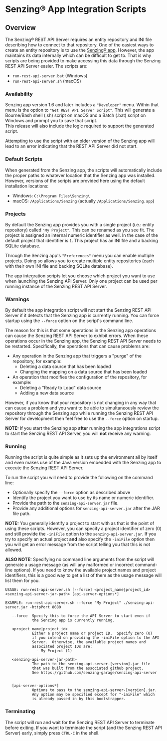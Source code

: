 # Senzing&reg; App Integration Scripts

## Overview

The Senzing&reg; REST API Server requires an entity repository and INI file describing how to
connect to that repository.  One of the easiest ways to create an entity repository is to use
the [Senzing&reg; app](https://senzing.com/#download).  However, the app maintains its data
internally which can be difficult to get to.  That is why scripts are being provided to make
accessing this data through the Senzing REST API Server easier.  The scripts are:

* `run-rest-api-server.bat` (Windows)
* `run-rest-api-server.sh` (macOS)

### Availability

Senzing app version 1.6 and later includes a `"Developer"` menu.  Within that menu is the 
option to `"Get REST API Server Script"`.  This will generate a Bourne/Bash shell (.sh) 
script on macOS and a Batch (.bat) script on Windows and prompt you to save that script.  
This release will also include the logic required to support the generated script.

Attempting to use the script with an older version of the Senzing app will lead to an error
indicating that the REST API Server did not start.

### Default Scripts

When generated from the Senzing app, the scripts will automatically include the proper paths
to whatever location that the Senzing app was installed.  However, versions of the scripts
are provided here using the default installation locations:

* Windows: `C:\Program Files\Senzing\`
* macOS: `/Applications/Senzing` (actually `/Applications/Senzing.app`)

### Projects

By default the Senzing app provides you with a single project (i.e.: entity repository) called
`"My Project"`.  This can be renamed as you see fit.  The project is assigned an internal numeric
identifier as well.  In the case of the default project that identifier is `1`.  This project
has an INI file and a backing SQLite database.

Through the Senzing app's `"Preferences"` menu you can enable multiple projects.  Doing so allows
you to create multiple entity repositories (each with their own INI file and backing SQLite
database).

The app integration scripts let you choose which project you want to use when launching
the Senzing API Server.  Only one project can be used per running instance of the Senzing REST
API Server.

### Warnings

By default the app integration script will not start the Senzing REST API Server if it detects
that the Senzing app is currently running.  You can force startup using the `--force` option
on the script's command line.

The reason for this is that some operations in the Senzing app operations can cause the
Senzing REST API Server to exhibit errors.  When these operations occur in the Senzing app,
the Senzing REST API Server needs to be restarted.  Specifically, the operations that can
cause problems are:

* Any operation in the Senzing app that triggers a "purge" of the repository, for example:
  * Deleting a data source that has been loaded
  * Changing the mapping on a data source that has been loaded
* An operation that modifies the configuration of the repository, for example:
  * Deleting a "Ready to Load" data source
  * Adding a new data source

However, if you know that your repository is not changing in any way that can cause a problem and
you want to be able to simultaneously review the repository through the Senzing app while running
the Senzing REST API Server for development then feel free to use the `--force` option on startup.

**NOTE:** If you start the Senzing app **after** running the app integrations script to start the
Senzing REST API Server, you will **not** receive any warning.

### Running

Running the script is quite simple as it sets up the environment all by itself
and even makes use of the Java version embedded with the Senzing app to execute
the Senzing REST API Server.

To run the script you will need to provide the following on the command line:

* Optionally specify the `--force` option as described above
* Identify the project you want to use by its name or numeric identifier.
* Provide the path to the `senzing-api-server.jar` file.
* Provide any additional options for `senzing-api-server.jar` after the JAR file path.

**NOTE:** You generally identify a project to start with as that is the point of using
these scripts.  However, you can specify a project identifier of zero (0) and still
provide the `-iniFile` option to the `senzing-api-server.jar`.  If you try to specify
an actual project **and** also specify the `-iniFile` option then you will get an error
message from the script telling you that this is not allowed.

**ALSO NOTE:** Specifying no command line arguments from the script will generate a usage message (as
will any malformed or incorrect command-line options).  If you need to know the available project
names and project identifiers, this is a good way to get a list of them as the usage message will
list them for you.

```console
USAGE: run-rest-api-server.sh [--force] <project_name|project_id> <senzing-api-server-jar-path> [api-server-options*]

EXAMPLE: run-rest-api-server.sh --force "My Project" ./senzing-api-server.jar -httpPort 8080

   --force  Specify this to force the API Server to start even if
            the Senzing app is currently running.

   <project_name|project_id>
            Either a project name or project ID.  Specify zero (0)
            if you intend on providing the -iniFile option to the API
            Server.  Otherwise, the available project names and
            associated project IDs are:
              - My Project (1)

   <senzing-api-server-jar-path>
            The path to the senzing-api-server-[version].jar file
            that was built from the associated github project.
            See https://github.com/senzing-garage/senzing-api-server


   [api-server-options*]
            Options to pass to the senzing-api-server-[version].jar.
            Any option may be specified except for "-iniFile" which
            is already passed in by this bootstrapper.

```

### Terminating

The script will run and wait for the Senzing REST API Server to terminate before exiting.
If you want to terminate the script (and the Senzing REST API Server) early, simply
press `CTRL-C` in the shell.